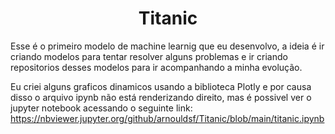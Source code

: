 # <center>Titanic</center>
Esse é o primeiro modelo de machine learnig que eu desenvolvo, a ideia é ir criando modelos para tentar resolver alguns problemas e ir criando repositorios desses modelos para ir acompanhando a minha evolução.

Eu criei alguns graficos dinamicos usando a biblioteca Plotly e por causa disso o arquivo ipynb não está renderizando direito, mas é possivel ver o jupyter notebook acessando o seguinte link: https://nbviewer.jupyter.org/github/arnouldsf/Titanic/blob/main/titanic.ipynb
